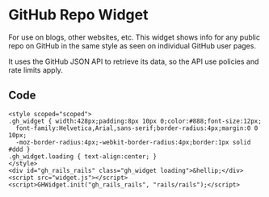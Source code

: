 # GitHub Repo Widget

For use on blogs, other websites, etc. This widget shows info for any public
repo on GitHub in the same style as seen on individual GitHub user pages.

It uses the GitHub JSON API to retrieve its data, so the API use policies and
rate limits apply.

## Code
    <style scoped="scoped">
    .gh_widget { width:428px;padding:8px 10px 0;color:#888;font-size:12px;
      font-family:Helvetica,Arial,sans-serif;border-radius:4px;margin:0 0 10px;
      -moz-border-radius:4px;-webkit-border-radius:4px;border:1px solid #ddd }
    .gh_widget.loading { text-align:center; }
    </style>
    <div id="gh_rails_rails" class="gh_widget loading">&hellip;</div>
    <script src="widget.js"></script>
    <script>GHWidget.init("gh_rails_rails", "rails/rails");</script>

